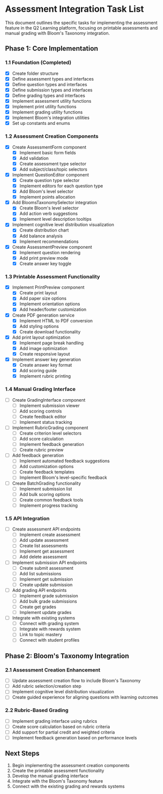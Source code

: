 # Assessment Integration Task List

This document outlines the specific tasks for implementing the assessment feature in the Q2 Learning platform, focusing on printable assessments and manual grading with Bloom's Taxonomy integration.

## Phase 1: Core Implementation

### 1.1 Foundation (Completed)
- [x] Create folder structure
- [x] Define assessment types and interfaces
- [x] Define question types and interfaces
- [x] Define submission types and interfaces
- [x] Define grading types and interfaces
- [x] Implement assessment utility functions
- [x] Implement print utility functions
- [x] Implement grading utility functions
- [x] Implement Bloom's integration utilities
- [x] Set up constants and enums

### 1.2 Assessment Creation Components
- [x] Create AssessmentForm component
  - [x] Implement basic form fields
  - [x] Add validation
  - [x] Create assessment type selector
  - [x] Add subject/class/topic selectors
- [x] Implement QuestionEditor component
  - [x] Create question type selector
  - [x] Implement editors for each question type
  - [x] Add Bloom's level selector
  - [x] Implement points allocation
- [x] Add BloomsTaxonomySelector integration
  - [x] Create Bloom's level selector
  - [x] Add action verb suggestions
  - [x] Implement level description tooltips
- [x] Implement cognitive level distribution visualization
  - [x] Create distribution chart
  - [x] Add balance analysis
  - [x] Implement recommendations
- [x] Create AssessmentPreview component
  - [x] Implement question rendering
  - [x] Add print preview mode
  - [x] Create answer key toggle

### 1.3 Printable Assessment Functionality
- [x] Implement PrintPreview component
  - [x] Create print layout
  - [x] Add paper size options
  - [x] Implement orientation options
  - [x] Add header/footer customization
- [x] Create PDF generation service
  - [x] Implement HTML to PDF conversion
  - [x] Add styling options
  - [x] Create download functionality
- [x] Add print layout optimization
  - [x] Implement page break handling
  - [x] Add image optimization
  - [x] Create responsive layout
- [x] Implement answer key generation
  - [x] Create answer key format
  - [x] Add scoring guide
  - [x] Implement rubric printing

### 1.4 Manual Grading Interface
- [ ] Create GradingInterface component
  - [ ] Implement submission viewer
  - [ ] Add scoring controls
  - [ ] Create feedback editor
  - [ ] Implement status tracking
- [ ] Implement RubricGrading component
  - [ ] Create criterion level selectors
  - [ ] Add score calculation
  - [ ] Implement feedback generation
  - [ ] Create rubric preview
- [ ] Add feedback generation
  - [ ] Implement automated feedback suggestions
  - [ ] Add customization options
  - [ ] Create feedback templates
  - [ ] Implement Bloom's level-specific feedback
- [ ] Create BatchGrading functionality
  - [ ] Implement submission list
  - [ ] Add bulk scoring options
  - [ ] Create common feedback tools
  - [ ] Implement progress tracking

### 1.5 API Integration
- [ ] Create assessment API endpoints
  - [ ] Implement create assessment
  - [ ] Add update assessment
  - [ ] Create list assessments
  - [ ] Implement get assessment
  - [ ] Add delete assessment
- [ ] Implement submission API endpoints
  - [ ] Create submit assessment
  - [ ] Add list submissions
  - [ ] Implement get submission
  - [ ] Create update submission
- [ ] Add grading API endpoints
  - [ ] Implement grade submission
  - [ ] Add bulk grade submissions
  - [ ] Create get grades
  - [ ] Implement update grades
- [ ] Integrate with existing systems
  - [ ] Connect with grading system
  - [ ] Integrate with rewards system
  - [ ] Link to topic mastery
  - [ ] Connect with student profiles

## Phase 2: Bloom's Taxonomy Integration

### 2.1 Assessment Creation Enhancement
- [ ] Update assessment creation flow to include Bloom's Taxonomy
- [ ] Add rubric selection/creation step
- [ ] Implement cognitive level distribution visualization
- [ ] Create guided experience for aligning questions with learning outcomes

### 2.2 Rubric-Based Grading
- [ ] Implement grading interface using rubrics
- [ ] Create score calculation based on rubric criteria
- [ ] Add support for partial credit and weighted criteria
- [ ] Implement feedback generation based on performance levels

## Next Steps

1. Begin implementing the assessment creation components
2. Create the printable assessment functionality
3. Develop the manual grading interface
4. Integrate with the Bloom's Taxonomy feature
5. Connect with the existing grading and rewards systems
